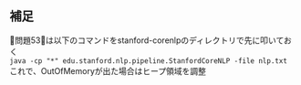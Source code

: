 ## 補足
問題53は以下のコマンドをstanford-corenlpのディレクトリで先に叩いておく  
`java -cp "*" edu.stanford.nlp.pipeline.StanfordCoreNLP -file nlp.txt`
これで、OutOfMemoryが出た場合はヒープ領域を調整  
